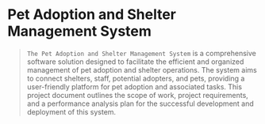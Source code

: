 # Pet Adoption and Shelter Management System

> `The Pet Adoption and Shelter Management System` is a comprehensive software solution designed to 
> facilitate the efficient and organized management of pet adoption and shelter operations. The system 
> aims to connect shelters, staff, potential adopters, and pets, providing a user-friendly platform for pet 
> adoption and associated tasks. This project document outlines the scope of work, project requirements, 
> and a performance analysis plan for the successful development and deployment of this system.
